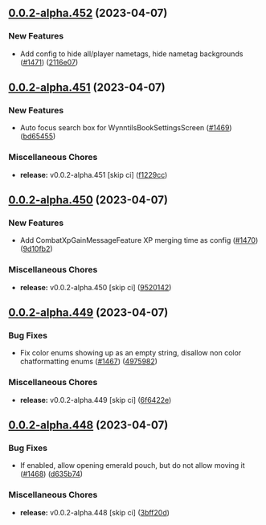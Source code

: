 ## [0.0.2-alpha.452](https://github.com/Wynntils/Artemis/compare/v0.0.2-alpha.451...v0.0.2-alpha.452) (2023-04-07)


### New Features

* Add config to hide all/player nametags, hide nametag backgrounds ([#1471](https://github.com/Wynntils/Artemis/issues/1471)) ([2116e07](https://github.com/Wynntils/Artemis/commit/2116e07a60d78e694607dfbf1f5321d3b3748ed1))

## [0.0.2-alpha.451](https://github.com/Wynntils/Artemis/compare/v0.0.2-alpha.450...v0.0.2-alpha.451) (2023-04-07)


### New Features

* Auto focus search box for WynntilsBookSettingsScreen ([#1469](https://github.com/Wynntils/Artemis/issues/1469)) ([bd65455](https://github.com/Wynntils/Artemis/commit/bd6545586edbe1072e48ac803ba8afbc6e936c3a))


### Miscellaneous Chores

* **release:** v0.0.2-alpha.451 [skip ci] ([f1229cc](https://github.com/Wynntils/Artemis/commit/f1229ccfdf50d581ebc34c3233c8f888c5460e70))

## [0.0.2-alpha.450](https://github.com/Wynntils/Artemis/compare/v0.0.2-alpha.449...v0.0.2-alpha.450) (2023-04-07)


### New Features

* Add CombatXpGainMessageFeature XP merging time as config ([#1470](https://github.com/Wynntils/Artemis/issues/1470)) ([9d10fb2](https://github.com/Wynntils/Artemis/commit/9d10fb24beacef8e63b3f6cffb781ed8f5a038fd))


### Miscellaneous Chores

* **release:** v0.0.2-alpha.450 [skip ci] ([9520142](https://github.com/Wynntils/Artemis/commit/95201429893d33ff8ac750cb094dd27bf80026d2))

## [0.0.2-alpha.449](https://github.com/Wynntils/Artemis/compare/v0.0.2-alpha.448...v0.0.2-alpha.449) (2023-04-07)


### Bug Fixes

* Fix color enums showing up as an empty string, disallow non color chatformatting enums ([#1467](https://github.com/Wynntils/Artemis/issues/1467)) ([4975982](https://github.com/Wynntils/Artemis/commit/4975982c3fcc1c747902cbf2c85377b229a4b8f1))


### Miscellaneous Chores

* **release:** v0.0.2-alpha.449 [skip ci] ([6f6422e](https://github.com/Wynntils/Artemis/commit/6f6422e302d153aa5c90fe80d937092f798db266))

## [0.0.2-alpha.448](https://github.com/Wynntils/Artemis/compare/v0.0.2-alpha.447...v0.0.2-alpha.448) (2023-04-07)


### Bug Fixes

* If enabled, allow opening emerald pouch, but do not allow moving it ([#1468](https://github.com/Wynntils/Artemis/issues/1468)) ([d635b74](https://github.com/Wynntils/Artemis/commit/d635b749f45c7a6bd656a482ed1b29b782bef900))


### Miscellaneous Chores

* **release:** v0.0.2-alpha.448 [skip ci] ([3bff20d](https://github.com/Wynntils/Artemis/commit/3bff20dd1bffdfc104b60f5e2a8227185d01202a))

